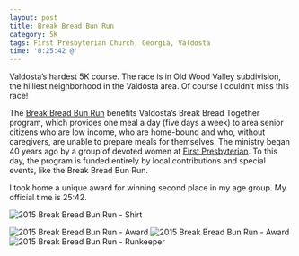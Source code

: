 ```yaml
---
layout: post
title: Break Bread Bun Run
category: 5K
tags: First Presbyterian Church, Georgia, Valdosta
time: '0:25:42 @'
---
```

Valdosta’s hardest 5K course. The race is in Old Wood Valley subdivision, the hilliest neighborhood in the Valdosta area. Of course I couldn’t miss this race!

The [Break Bread Bun Run](http://www.breakbreadbunrun.com/) benefits Valdosta’s Break Bread Together program, which provides one meal a day (five days a week) to area senior citizens who are low income, who are home-bound and who, without caregivers, are unable to prepare meals for themselves. The ministry began 40 years ago by a group of devoted women at [First Presbyterian](http://www.firstpresvaldosta.org/Bun-Run.html). To this day, the program is funded entirely by local contributions and special events, like the Break Bread Bun Run.

I took home a unique award for winning second place in my age group. My official time is 25:42.

![2015 Break Bread Bun Run - Shirt]({{site.url}}/files/2015-07-11-break-bread-bun-run-shirt.jpg)

![2015 Break Bread Bun Run - Award]({{site.url}}/files/2015-07-11-break-bread-bun-run-award-front.jpg)
![2015 Break Bread Bun Run - Award]({{site.url}}/files/2015-07-11-break-bread-bun-run-award-side.jpg)
![2015 Break Bread Bun Run - Runkeeper]({{site.url}}/files/2015-07-11-break-bread-bun-run-runkeeper.png)